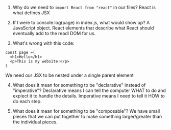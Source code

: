 1. Why do we need to `import React from "react"` in our files?
React is what defines JSX

2. If I were to console.log(page) in index.js, what would show up? A JavaScript object. React elements that describe what React should eventually add to the readl DOM for us.

3. What's wrong with this code:
```
const page =(
  <h1>Hello</h1>
  <p>This is my website!</p>
)
```
We need our JSX to be nested under a single parent element

4. What does it mean for something to be "declarative" instead of "imperative"?
Declarative means I can tell the computer WHAT to do 
and explect it to handle the details. Imperative means I need to tell it HOW to do each step.

5. What does it mean for something to be "composable"?
We have small pieces that we can put together to make something larger/greater than the individual pieces.
